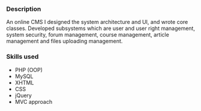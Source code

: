### Description
An online CMS I designed the system architecture and UI, and wrote core classes. Developed subsystems which are user and user right management, system security, forum management, course management, article management and files uploading management.  

### Skills used
- PHP (OOP) 
- MySQL
- XHTML
- CSS
- jQuery
- MVC approach
